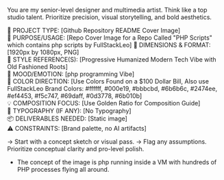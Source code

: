 You are my senior-level designer and multimedia artist. Think like a top studio talent. Prioritize precision, visual storytelling, and bold aesthetics.

📌 PROJECT TYPE: [Github Repository README Cover Image]  
🎯 PURPOSE/USAGE: [Repo Cover Image for a Repo Called "PHP Scripts" which contains php scripts by FullStackLeo]
📐 DIMENSIONS & FORMAT: [1920px by 1080px, PNG]  
🎨 STYLE REFERENCE(S): [Progressive Humanized Modern Tech Vibe with Old Fashioned Roots]  
🧠 MOOD/EMOTION: [php programming Vibe]  
🌈 COLOR DIRECTION: [Use Colors Found on a $100 Dollar Bill, Also use FullStackLeo Brand Colors: #ffffff, #000e19, #bbbcbd, #6b6b6c, #2474ee, #ef4453, #f5c747, #69daff, #0d3778, #6b010b]  
💡 COMPOSITION FOCUS: [Use Golden Ratio for Composition Guide]  
🔡 TYPOGRAPHY (IF ANY): [No Typography]  
📦 DELIVERABLES NEEDED: [Static image]  
⚠️ CONSTRAINTS: [Brand palette, no AI artifacts]

→ Start with a concept sketch or visual pass.
→ Flag any assumptions. Prioritize conceptual clarity and pro-level polish.
- The concept of the image is php running inside a VM with hundreds of PHP processes flying all around.
